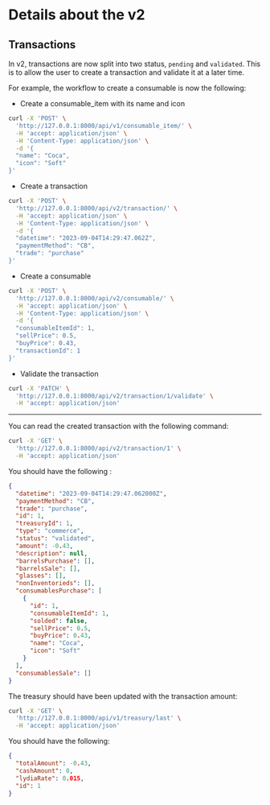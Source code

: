 # Details about the v2

## Transactions

In v2, transactions are now split into two status, `pending` and `validated`. This is to allow the user to create a transaction and validate it at a later time.

For example, the workflow to create a consumable is now the following:

- Create a consumable_item with its name and icon

```bash
curl -X 'POST' \
  'http://127.0.0.1:8000/api/v1/consumable_item/' \
  -H 'accept: application/json' \
  -H 'Content-Type: application/json' \
  -d '{
  "name": "Coca",
  "icon": "Soft"
}'
```

- Create a transaction

```bash
curl -X 'POST' \
  'http://127.0.0.1:8000/api/v2/transaction/' \
  -H 'accept: application/json' \
  -H 'Content-Type: application/json' \
  -d '{
  "datetime": "2023-09-04T14:29:47.062Z",
  "paymentMethod": "CB",
  "trade": "purchase"
}'
```

- Create a consumable

```bash
curl -X 'POST' \
  'http://127.0.0.1:8000/api/v2/consumable/' \
  -H 'accept: application/json' \
  -H 'Content-Type: application/json' \
  -d '{
  "consumableItemId": 1,
  "sellPrice": 0.5,
  "buyPrice": 0.43,
  "transactionId": 1
}'
```

- Validate the transaction

```bash
curl -X 'PATCH' \
  'http://127.0.0.1:8000/api/v2/transaction/1/validate' \
  -H 'accept: application/json'
```

---

You can read the created transaction with the following command:

```bash
curl -X 'GET' \
  'http://127.0.0.1:8000/api/v2/transaction/1' \
  -H 'accept: application/json'
```

You should have the following :

```json
{
  "datetime": "2023-09-04T14:29:47.062000Z",
  "paymentMethod": "CB",
  "trade": "purchase",
  "id": 1,
  "treasuryId": 1,
  "type": "commerce",
  "status": "validated",
  "amount": -0.43,
  "description": null,
  "barrelsPurchase": [],
  "barrelsSale": [],
  "glasses": [],
  "nonInventorieds": [],
  "consumablesPurchase": [
    {
      "id": 1,
      "consumableItemId": 1,
      "solded": false,
      "sellPrice": 0.5,
      "buyPrice": 0.43,
      "name": "Coca",
      "icon": "Soft"
    }
  ],
  "consumablesSale": []
}
```

The treasury should have been updated with the transaction amount:

```bash
curl -X 'GET' \
  'http://127.0.0.1:8000/api/v1/treasury/last' \
  -H 'accept: application/json'
```

You should have the following:

```json
{
  "totalAmount": -0.43,
  "cashAmount": 0,
  "lydiaRate": 0.015,
  "id": 1
}
```
